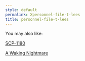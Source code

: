 ```yaml
---
style: default
permalink: Xpersonnel-file-t-lees
title: personnel-file-t-lees
---
```

You may also like:

[SCP-1180](http://scp-wiki.net/scp-1180)

[A Waking Nightmare](http://scp-wiki.net/a-waking-nightmare)
